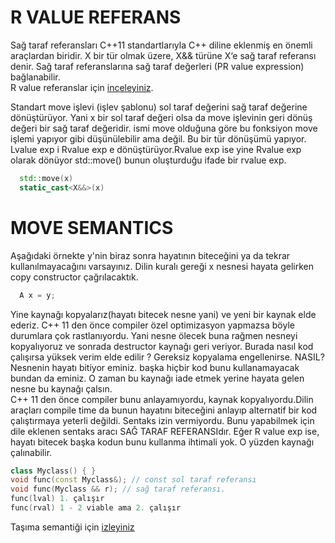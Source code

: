 # R VALUE REFERANS
Sağ taraf referansları C++11 standartlarıyla C++ diline eklenmiş en önemli araçlardan biridir. X bir tür olmak üzere, X&& türüne X‘e sağ taraf referansı denir. Sağ taraf referanslarına sağ taraf değerleri (PR value expression) bağlanabilir.  
R value referanslar için [inceleyiniz](http://plepa.com/2016/10/04/sag-taraf-referanslari-1/).

Standart move işlevi (işlev şablonu) sol taraf değerini sağ taraf değerine dönüştürüyor. Yani x bir sol taraf değeri olsa da move işlevinin geri dönüş değeri bir sağ taraf değeridir. ismi move olduğuna göre bu fonksiyon move işlemi yapıyor gibi düşünülebilir ama değil.
Bu bir tür dönüşümü yapıyor. Lvalue exp i Rvalue exp e dönüştürüyor.Rvalue exp ise yine Rvalue exp olarak dönüyor std::move() bunun oluşturduğu ifade bir rvalue exp.
```cpp
  std::move(x)
  static_cast<X&&>(x)
```
# MOVE SEMANTICS
Aşağıdaki örnekte y'nin biraz sonra hayatının biteceğini ya da tekrar kullanılmayacağını varsayınız. Dilin kuralı gereği x nesnesi hayata gelirken
copy constructor çağrılacaktık.

```cpp
  A x = y;
```
Yine kaynağı kopyalarız(hayatı bitecek nesne yani) ve yeni bir kaynak elde ederiz. C++ 11 den önce compiler özel optimizasyon yapmazsa böyle durumlara çok rastlanıyordu. Yani nesne ölecek buna rağmen nesneyi kopyalıyoruz ve sonrada destructor kaynağı geri veriyor. Burada nasıl kod çalışırsa yüksek verim elde edilir ? 
Gereksiz kopyalama engellenirse. NASIL? Nesnenin hayatı bitiyor eminiz. başka hiçbir kod bunu kullanamayacak bundan da eminiz. O zaman bu kaynağı iade etmek yerine hayata gelen nesne bu kaynağı çalsın.  
C++ 11 den önce compiler bunu anlayamıyordu, kaynak kopyalıyordu.Dilin araçları compile time da bunun hayatını biteceğini anlayıp 
alternatif bir kod çalıştırmaya yeterli değildi. Sentaks izin vermiyordu. Bunu yapabilmek için dile eklenen sentaks aracı SAĞ TARAF REFERANSIdır. Eğer R value exp ise, hayatı bitecek başka kodun bunu kullanma ihtimali yok. O yüzden kaynağı çalınabilir.
```cpp
class Myclass() { }
void func(const Myclass&); // const sol taraf referansı
void func(Myclass && r); // sağ taraf referansı.
func(lval) 1. çalışır
func(rval) 1 - 2 viable ama 2. çalışır
```

Taşıma semantiği için [izleyiniz](https://www.youtube.com/watch?v=Bt3zcJZIalk)
